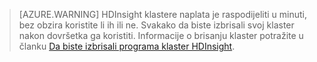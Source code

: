 

> [AZURE.WARNING] HDInsight klastere naplata je raspodijeliti u minuti, bez obzira koristite li ih ili ne. Svakako da biste izbrisali svoj klaster nakon dovršetka ga koristiti. Informacije o brisanju klaster potražite u članku [Da biste izbrisali programa klaster HDInsight](../articles/hdinsight/hdinsight-delete-cluster.md).

